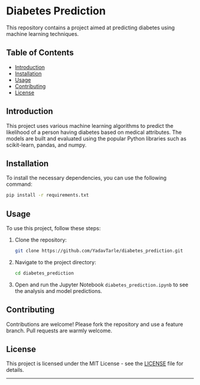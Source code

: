 
# Diabetes Prediction

This repository contains a project aimed at predicting diabetes using machine learning techniques.

## Table of Contents
- [Introduction](#introduction)
- [Installation](#installation)
- [Usage](#usage)
- [Contributing](#contributing)
- [License](#license)

## Introduction
This project uses various machine learning algorithms to predict the likelihood of a person having diabetes based on medical attributes. The models are built and evaluated using the popular Python libraries such as scikit-learn, pandas, and numpy.

## Installation
To install the necessary dependencies, you can use the following command:

```sh
pip install -r requirements.txt
```

## Usage
To use this project, follow these steps:
1. Clone the repository:
    ```sh
    git clone https://github.com/YadavTarle/diabetes_prediction.git
    ```
2. Navigate to the project directory:
    ```sh
    cd diabetes_prediction
    ```
3. Open and run the Jupyter Notebook `diabetes_prediction.ipynb` to see the analysis and model predictions.

## Contributing
Contributions are welcome! Please fork the repository and use a feature branch. Pull requests are warmly welcome.

## License
This project is licensed under the MIT License - see the [LICENSE](LICENSE) file for details.

---

